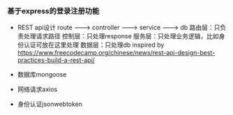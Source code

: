 ### 基于express的登录注册功能

* REST api设计 
  route  --->   controller   --->   service   --->   db
  路由层：只负责处理请求路径
  控制层：只处理response
  服务层：只处理业务逻辑，比如身份认证可放在这里处理
  数据层：只处理db
  inspired by https://www.freecodecamp.org/chinese/news/rest-api-design-best-practices-build-a-rest-api/

* 数据库mongoose

* 网络请求axios

* 身份认证jsonwebtoken